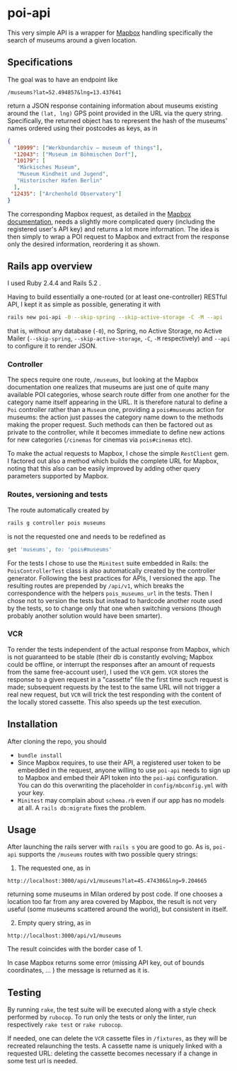 
# poi-api

This very simple API is a wrapper for [Mapbox](https://www.mapbox.com) handling specifically the search of museums around a given location.

## Specifications
The goal was to have an endpoint like

`/museums?lat=52.494857&lng=13.437641`

return a JSON response containing information about museums existing around the `(lat, lng)` GPS point provided in the URL via the query string. Specifically, the returned object has to represent the hash of the museums' names ordered using their postcodes as keys, as in
```json
{
  "10999": ["Werkbundarchiv – museum of things"],
  "12043": ["Museum im Böhmischen Dorf"],
  "10179": [
   "Märkisches Museum",
   "Museum Kindheit und Jugend",
   "Historischer Hafen Berlin"
  ],
 "12435": ["Archenhold Observatory"]
}
```
The corresponding Mapbox request, as detailed in the [Mapbox documentation](https://www.mapbox.com/api-documentation/#poi-categories), needs a slightly more complicated query (including the registered user's API key) and returns a lot  more information. The idea is then simply to wrap a POI request to Mapbox and extract from the response only the desired information, reordering it as shown.

## Rails app overview
I used Ruby 2.4.4 and Rails 5.2 .

Having to build essentially a one-routed (or at least one-controller) RESTful API, I kept it as simple as possible, generating it with
```sh
rails new poi-api -0 --skip-spring --skip-active-storage -C -M --api
```
that is, without any database (`-0`), no Spring, no Active Storage, no Active Mailer (`--skip-spring`, `--skip-active-storage`, `-C`, `-M` respectively) and `--api` to configure it to render JSON.

### Controller
The specs require one route, `/museums`, but looking at the Mapbox documentation one realizes that museums are just one of quite many available POI categories, whose search route differ from one another for the category name itself appearing in the URL. It is therefore natural to define a `Poi` controller rather than a `Museum` one, providing a `pois#museums` action for museums: the action just passes the category name down to the methods making the proper request. Such methods can then be factored out as private to the controller, while it becomes immediate to define new actions for new categories (`/cinemas` for cinemas via `pois#cinemas` etc).

To make the actual requests to Mapbox, I chose the simple `RestClient` gem. I factored out also a method which builds the complete URL for Mapbox, noting that this also can be easily improved by adding other query parameters supported by Mapbox.

### Routes, versioning and tests
The route automatically created by
```sh
rails g controller pois museums
```
is not the requested one and needs to be redefined as
```ruby
get 'museums', to: 'pois#museums'
```
For the tests I chose to use the `Minitest` suite embedded in Rails: the `PoisControllerTest` class is also automatically created by the controller generator.
Following the best practices for APIs, I versioned the app. The resulting routes are prepended by `/api/v1`, which breaks the correspondence with the helpers `pois_museums_url` in the tests. Then I chose not to version the tests but instead to hardcode another route used by the tests, so to change only that one when switching versions (though probably another solution would have been smarter).

### VCR
To render the tests independent of the actual response from Mapbox, which is not guaranteed to be stable (their db is constantly evolving; Mapbox could be offline, or interrupt the responses after an amount of requests from the same free-account user), I used the `VCR` gem.
`VCR` stores the response to a given request in a "cassette" file the first time such request is made; subsequent requests by the test to the same URL will not trigger a real new request, but `VCR` will trick the test responding with the content of the locally stored cassette. This also speeds up the test execution.



## Installation
After cloning the repo, you should

 - `bundle install`
 - Since Mapbox requires, to use their API, a registered user token to be embedded in the request, anyone willing to use `poi-api` needs to sign up to Mapbox and embed their API token into the `poi-api` configuration. You can do this overwriting the placeholder in `config/mbconfig.yml` with your key.
 - `Minitest` may complain about `schema.rb` even if our app has no models at all. A `rails db:migrate` fixes the problem.

## Usage
After launching the rails server with `rails s` you are good to go.
As is, `poi-api` supports the `/museums` routes with two possible query strings:
 1. The requested one, as in
 ```url
 http://localhost:3000/api/v1/museums?lat=45.474306&lng=9.204665
 ```
 returning some museums in Milan ordered by post code. If one chooses a location too far from any area covered by Mapbox, the result is not very useful (some museums scattered around the world), but consistent in itself.

 2. Empty query string, as in
 ```url
 http://localhost:3000/api/v1/museums
 ```
 The result coincides with the border case of 1.

In case Mapbox returns some error (missing API key, out of bounds coordinates, ... ) the message is returned as it is.

## Testing
By running `rake`, the test suite will be executed along with a style check performed by `rubocop`.
To run only the tests or only the linter, run respectively `rake test` or `rake rubocop`.

If needed, one can delete the `VCR` cassette files in `/fixtures`, as they will be recreated relaunching the tests. A cassette name is uniquely linked with a requested URL: deleting the cassette becomes necessary if a change in some test url is needed.
